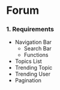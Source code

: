 # Forum

### 1. Requirements

- Navigation Bar
  - Search Bar
  - Functions
- Topics List
- Trending Topic
- Trending User
- Pagination